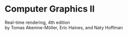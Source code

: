 # Computer Graphics II
Real-time rendering, 4th edition<br>
by Tomas Akenine-Möller, Eric Haines, and Naty Hoffman
